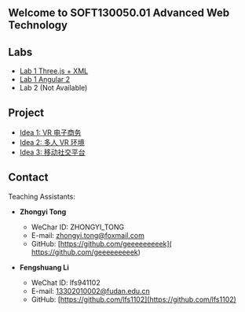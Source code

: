 ## Welcome to SOFT130050.01 Advanced Web Technology

## Labs
- [Lab 1 Three.js + XML](https://fduss.github.io/AdvancedWebTechnology/Lab1_Three.js+XML)
- [Lab 1 Angular 2](https://fduss.github.io/AdvancedWebTechnology/Lab1_Angular)
- Lab 2 (Not Available)

## Project
- [Idea 1: VR 电子商务](https://fduss.github.io/AdvancedWebTechnology/project_vr_e_commerce)
- [Idea 2: 多人 VR 环境](https://fduss.github.io/AdvancedWebTechnology/project_vr_campus)
- [Idea 3: 移动社交平台](https://fduss.github.io/AdvancedWebTechnology/project_social)

## Contact
Teaching Assistants:
- **Zhongyi Tong**
   - WeChar ID: ZHONGYI_TONG
   - E-mail: [zhongyi.tong@foxmail.com](mailto:zhongyi.tong@foxmail.com)
   - GitHub: [https://github.com/geeeeeeeeek]( https://github.com/geeeeeeeeek)

- **Fengshuang Li**
   - WeChat ID: lfs941102
   - E-mail: [13302010002@fudan.edu.cn](mailto:13302010002@fudan.edu.cn)
   - GitHub: [https://github.com/lfs1102](https://github.com/lfs1102)
